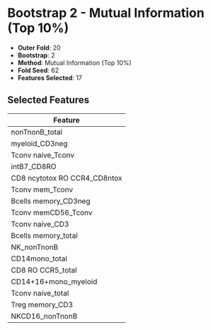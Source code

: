 # Bootstrap 2 - Mutual Information (Top 10%)

- **Outer Fold**: 20
- **Bootstrap**: 2
- **Method**: Mutual Information (Top 10%)
- **Fold Seed**: 62
- **Features Selected**: 17

## Selected Features

| Feature |
|---------|
| nonTnonB_total |
| myeloid_CD3neg |
| Tconv naive_Tconv |
| intB7_CD8RO |
| CD8 ncytotox RO CCR4_CD8ntox |
| Tconv mem_Tconv |
| Bcells memory_CD3neg |
| Tconv memCD56_Tconv |
| Tconv naive_CD3 |
| Bcells memory_total |
| NK_nonTnonB |
| CD14mono_total |
| CD8 RO CCR5_total |
| CD14+16+mono_myeloid |
| Tconv naive_total |
| Treg memory_CD3 |
| NKCD16_nonTnonB |

